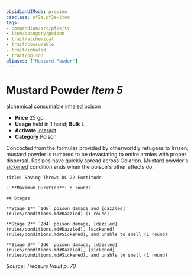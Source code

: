 ```yaml
---
obsidianUIMode: preview
cssclass: pf2e,pf2e-item
tags:
- compendium/src/pf2e/tv
- item/category/poison
- trait/alchemical
- trait/consumable
- trait/inhaled
- trait/poison
aliases: ["Mustard Powder"]
---
```

# Mustard Powder *Item 5*  
[alchemical](rules/traits/alchemical.md "Alchemical Item Trait")  [consumable](rules/traits/consumable.md "Consumable Item Trait")  [inhaled](rules/traits/inhaled.md "Inhaled Item Trait")  [poison](rules/traits/poison.md "Poison Effect Trait")  

- **Price** 25 gp
- **Usage** held in 1 hand; **Bulk** L
- **Activate** [Interact](rules/actions/interact.md)
- **Category** Poison

Concocted from the formulas provided by otherworldly refugees to Irrisen, mustard powder is rumored to be devastating to entire armies with proper dispersal. Recipes have quickly spread across Golarion. Mustard powder's [sickened](rules/conditions.md#Sickened) condition ends when the poison's other effects do.

```ad-inline-affliction
title: Saving Throw: DC 22 Fortitude

- **Maximum Duration**: 6 rounds

## Stages

**Stage 1** `1d6` poison damage and [dazzled](rules/conditions.md#Dazzled) (1 round)

**Stage 2** `2d4` poison damage, [dazzled](rules/conditions.md#Dazzled), [sickened](rules/conditions.md#Sickened), and unable to smell (1 round)

**Stage 3** `2d6` poison damage, [dazzled](rules/conditions.md#Dazzled), [sickened](rules/conditions.md#Sickened), and unable to smell (1 round)
```

*Source: Treasure Vault p. 70*